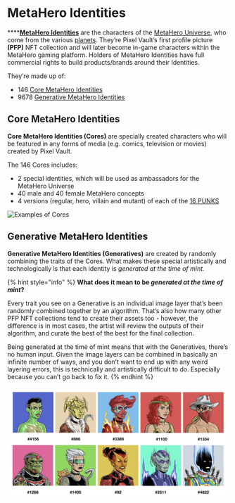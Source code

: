 # MetaHero Identities

****[**MetaHero Identities**](https://metaherouniverse.com/metahero.html) are the characters of the [MetaHero Universe](./), who come from the various [planets](planets.md). They’re Pixel Vault’s first profile picture **(PFP)** NFT collection and will later become in-game characters within the MetaHero gaming platform. Holders of MetaHero Identities have full commercial rights to build products/brands around their Identities.

They’re made up of:

* 146 [Core MetaHero Identities](identities.md#core-metahero-identities)
* 9678 [Generative MetaHero Identities](identities.md#undefined)

## Core MetaHero Identities

**Core MetaHero Identities (Cores)** are specially created characters who will be featured in any forms of media (e.g. comics, television or movies) created by Pixel Vault.

The 146 Cores includes:

* 2 special identities, which will be used as ambassadors for the MetaHero Universe
* 40 male and 40 female MetaHero concepts
* 4 versions (regular, hero, villain and mutant) of each of the [16 PUNKS](../punks/punks-comic/16-punks.md)

![Examples of Cores](../../../.gitbook/assets/metaheroes\_sample)

## Generative MetaHero Identities

**Generative MetaHero Identities (Generatives)** are created by randomly combining the traits of the Cores. What makes these special artistically and technologically is that each identity is _generated at the time of mint._&#x20;

{% hint style="info" %}
**What does it mean to be **_**generated at the time of mint**_**?**

Every trait you see on a Generative is an individual image layer that’s been randomly combined together by an algorithm. That’s also how many other PFP NFT collections tend to create their assets too - however, the difference is in most cases, the artist will review the outputs of their algorithm, and curate the best of the best for the final collection.&#x20;

Being generated at the time of mint means that with the Generatives, there’s no human input. Given the image layers can be combined in basically an infinite number of ways, and you don’t want to end up with any weird layering errors, this is technically and artistically difficult to do. Especially because you can’t go back to fix it.
{% endhint %}

![Examples of Generatives](<../../../.gitbook/assets/image (2).png>)
